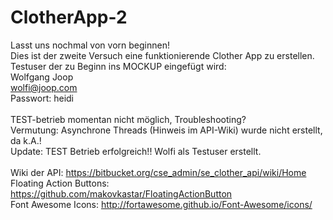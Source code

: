 # ClotherApp-2
Lasst uns nochmal von vorn beginnen!<br/>
Dies ist der zweite Versuch eine funktionierende Clother App zu erstellen. 
<br/>
Testuser der zu Beginn ins MOCKUP eingefügt wird:<br/>
Wolfgang Joop<br/>
wolfi@joop.com<br/>
Passwort: heidi<br/>
<br/>
TEST-betrieb momentan nicht möglich, Troubleshooting?<br/>
Vermutung: Asynchrone Threads (Hinweis im API-Wiki) wurde nicht erstellt, da k.A.!<br/>
Update: TEST Betrieb erfolgreich!! Wolfi als Testuser erstellt. <br/>
<br/>
Wiki der API: https://bitbucket.org/cse_admin/se_clother_api/wiki/Home<br/>
Floating Action Buttons: https://github.com/makovkastar/FloatingActionButton<br/>
Font Awesome Icons: http://fortawesome.github.io/Font-Awesome/icons/<br/>
